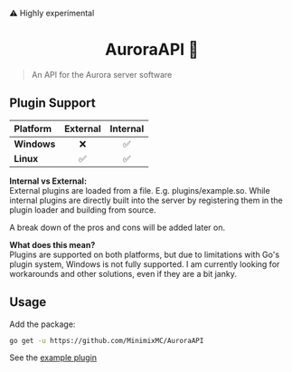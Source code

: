 ⚠️ Highly experimental

<h1 align="center">AuroraAPI 🔮</h1>

> An API for the Aurora server software<br />

## Plugin Support

| Platform     | External | Internal |
| :---         | :---:    | :---:    |
| **Windows**  | ❌       | ✅       |
| **Linux**    | ✅       | ✅       |

**Internal vs External:**</br>
External plugins are loaded from a file. E.g. plugins/example.so. While internal plugins are directly built into the server by registering them in the plugin loader and building from source.

A break down of the pros and cons will be added later on.

**What does this mean?**</br>
Plugins are supported on both platforms, but due to limitations with Go's plugin system, Windows is not fully supported. I am currently looking for workarounds and other solutions, even if they are a bit janky.

## Usage
Add the package:
```sh
go get -u https://github.com/MinimixMC/AuroraAPI
```
See the [example plugin](https://github.com/MinimixMC/AuroraExamplePlugin)
